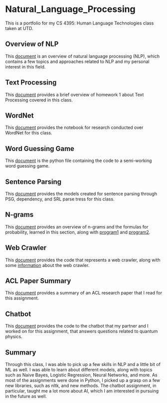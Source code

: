 # Natural_Language_Processing
This is a portfolio for my CS 4395: Human Language Technologies class taken at UTD.

## Overview of NLP
This [document](Overview_of_NLP.pdf) is an overview of natural language processing (NLP), which contains a few topics and approaches related to NLP and my personal interest in this field.

## Text Processing
This [document](homework1/Text_Processing.pdf) provides a brief overview of homework 1 about Text Processing covered in this class.

## WordNet
This [document](homework3/WordNet.ipynb) provides the notebook for research conducted over WordNet for this class.

## Word Guessing Game
This [document](homework2/homework2_axc190063.py) is the python file containing the code to a semi-working word guessing game.

## Sentence Parsing
This [document](homework5/axc190063_sentence_parsing.pdf) provides the models created for sentence parsing through PSG, dependency, and SRL parse tress for this class.

## N-grams
This [document](homework4/ngrams_narrative.pdf) provides an overview of n-grams and the formulas for probability, learned in this section, along with [program1](homework4/program1_axc190063.py) and [program2](homework4/program2_axc190063.py).

## Web Crawler
This [document](homework6/homework6_axc190063.py) provides the code that represents a web crawler, along with some [information](homework6/web_crawler.docx) about the web crawler.

## ACL Paper Summary
This [document](Reading_ACL_Papers.docx) provides a summary of an ACL research paper that I read for this assignment.

## Chatbot
This [document](Homework9/Bot.py) provides the code to the chatbot that my partner and I worked on for this assignment, that answers questions related to quantum physics. 

## Summary
Through this class, I was able to pick up a few skills in NLP and a little bit of ML as well. I was able to learn about different models, along with topics such as Naive Bayes, Logistic Regression, Neural Networks, and more. As most of the assignments were done in Python, I picked up a grasp on a few new libraries, such as nltk, and new methods. The chatbot assignment, in particular, taught me a lot more about AI, which I am interested in pursuing in the future as well.